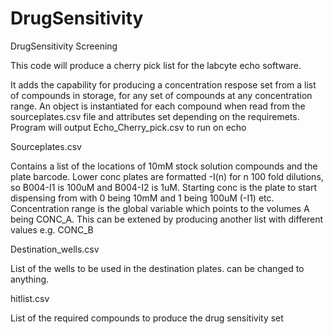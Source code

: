 # DrugSensitivity
DrugSensitivity Screening

This code will produce a cherry pick list for the labcyte echo software.

It adds the capability for producing a concentration respose set from a list of compounds in storage, for any set of compounds at any concentration range. An object is instantiated for each compound when read from the sourceplates.csv file and attributes set depending on the requiremets. Program will output Echo_Cherry_pick.csv to run on echo

Sourceplates.csv 

Contains a list of the locations of 10mM stock solution compounds and the plate barcode. Lower conc plates are formatted <barcode>-I(n)  for n 100 fold dilutions, so B004-I1 is 100uM and B004-I2 is 1uM. Starting conc is the plate to start dispensing from with  0 being 10mM and 1 being 100uM (-I1) etc. Concentration range is the global variable which points to the volumes A being CONC_A. This can be extened by producing another list with different values e.g. CONC_B 

Destination_wells.csv

List of the wells to be used in the destination plates. can be changed to anything.

hitlist.csv

List of the required compounds to produce the drug sensitivity set


